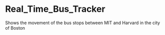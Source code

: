 # Real_Time_Bus_Tracker
Shows the movement of the bus stops between MIT and Harvard in the city of Boston
